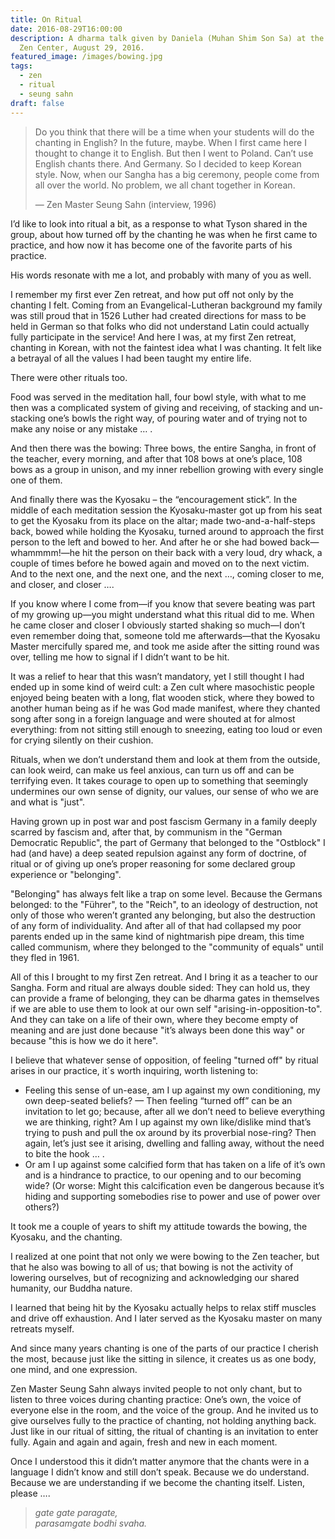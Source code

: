 ```yaml
---
title: On Ritual
date: 2016-08-29T16:00:00
description: A dharma talk given by Daniela (Muhan Shim Son Sa) at the Lexington
  Zen Center, August 29, 2016.
featured_image: /images/bowing.jpg
tags:
  - zen
  - ritual
  - seung sahn
draft: false
---
```



<blockquote>
Do you think that there will be a time when your students will do the chanting in English? In the future, maybe. When I first came here I thought to change it to English. But then I went to Poland. Can’t use English chants there. And Germany. So I decided to keep Korean style. Now, when our Sangha has a big ceremony, people come from all over the world. No problem, we all chant together in Korean.

&mdash; Zen Master Seung Sahn (interview, 1996)
</blockquote>


I’d like to look into ritual a bit, as a response to what Tyson shared in the group, about how turned off by the chanting he was when he first came to practice, and how now it has become one of the favorite parts of his practice.

His words resonate with me a lot, and probably with many of you as well.

I remember my first ever Zen retreat, and how put off not only by the chanting I felt.  Coming from an Evangelical-Lutheran background my family was still proud that in 1526 Luther had created directions for mass to be held in German so that folks who did not understand Latin could actually fully participate in the service!  And here I was, at my first Zen retreat, chanting in Korean, with not the faintest idea what I was chanting. It felt like a betrayal of all the values I had been taught my entire life.

There were other rituals too.

Food was served in the meditation hall, four bowl style, with what to me then was a complicated system of giving and receiving, of stacking and un-stacking one’s bowls the right way, of pouring water and of trying not to make any noise or any mistake &hellip; .


And then there was the bowing: Three bows, the entire Sangha, in front of the teacher, every morning, and after that 108 bows at one’s place, 108 bows as a group in unison, and my inner rebellion growing with every single one of them.


And finally there was the Kyosaku – the “encouragement stick”.  In the middle of each meditation session the Kyosaku-master got up from his seat to get the Kyosaku from its place on the altar; made two-and-a-half-steps back, bowed while holding the Kyosaku, turned around to approach the first person to the left and bowed to her. And after he or she had bowed back&mdash;whammmm!&mdash;he hit the person on their back with a very loud, dry whack, a couple of times before he bowed again and moved on to the next victim. And to the next one, and the next one, and the next &hellip;, coming closer to me, and closer, and closer &hellip;.

If you know where I come from&mdash;if you know that severe beating was part of my growing up&mdash;you might understand what this ritual did to me. When he came closer and closer I obviously started shaking so much&mdash;I don’t even remember doing that, someone told me afterwards&mdash;that the Kyosaku Master mercifully spared me, and took me aside after the sitting round was over, telling me how to signal if I didn’t want to be hit.

It was a relief to hear that this wasn’t mandatory, yet I still thought I had ended up in some kind of weird cult: a Zen cult where masochistic people enjoyed being beaten with a long, flat wooden stick, where they bowed to another human being as if he was God made manifest, where they chanted song after song in a foreign language and were shouted at for almost everything:  from not sitting still enough to sneezing, eating too loud or even for crying silently on their cushion.

Rituals, when we don’t understand them and look at them from the outside, can look weird, can make us feel anxious, can turn us off and can be terrifying even.  It takes courage to open up to something that seemingly undermines our own sense of dignity, our values, our sense of who we are and what is "just".

Having grown up in post war and post fascism Germany in a family deeply scarred by fascism and, after that, by communism in the "German Democratic Republic", the part of Germany that belonged to the "Ostblock" I had (and have) a deep seated repulsion against any form of doctrine, of ritual or of giving up one’s proper reasoning for some declared group experience or "belonging".

"Belonging" has always felt like a trap on some level. Because the Germans belonged: to the "F&uuml;hrer", to the "Reich", to an ideology of destruction, not only of those who weren’t granted any belonging, but also the destruction of any form of individuality. And after all of that had collapsed my poor parents ended up in the same kind of nightmarish pipe dream, this time called communism, where they belonged to the "community of equals" until they fled in 1961.

All of this I brought to my first Zen retreat.  And I bring it as a teacher to our Sangha.  Form and ritual are always double sided: They can hold us, they can provide a frame of belonging, they can be dharma gates in themselves if we are able to use them to look at our own self "arising-in-opposition-to".  And they can take on a life of their own, where they become empty of meaning and are just done because "it’s always been done this way" or because "this is how we do it here". 

I believe that whatever sense of opposition, of feeling "turned off" by ritual arises in our practice, it´s worth inquiring, worth listening to: 

* Feeling this sense of un-ease, am I up against my own conditioning, my own deep-seated beliefs? &mdash; Then feeling “turned off” can be an invitation to let go; because, after all we don’t need to believe everything we are thinking, right? Am I up against my own like/dislike mind that’s trying to push and pull the ox around by its proverbial nose-ring? Then again, let’s just see it arising, dwelling and falling away, without the need to bite the hook &hellip; .
* Or am I up against some calcified form that has taken on a life of it’s own and is a hindrance to practice, to our opening and to our becoming wide?  (Or worse: Might this calcification even be dangerous because it’s hiding and supporting somebodies rise to power and use of power over others?)

It took me a couple of years to shift my attitude towards the bowing, the Kyosaku, and the chanting.

I realized at one point that not only we were bowing to the Zen teacher, but that he also was bowing to all of us; that bowing is not the activity of lowering ourselves, but of recognizing and acknowledging our shared humanity, our Buddha nature. 

I learned that being hit by the Kyosaku actually helps to relax stiff muscles and drive off exhaustion. And I later served as the Kyosaku master on many retreats myself. 

And since many years chanting is one of the parts of our practice I cherish the most, because just like the sitting in silence, it creates us as one body, one mind, and one expression. 

Zen Master Seung Sahn always invited people to not only chant, but to listen to three voices during chanting practice: One’s own, the voice of everyone else in the room, and the voice of the group.   And he invited us to give ourselves fully to the practice of chanting, not holding anything back. Just like in our ritual of sitting, the ritual of chanting is an invitation to enter fully. Again and again and again, fresh and new in each moment.

Once I understood this it didn’t matter anymore that the chants were in a language I didn’t know and still don’t speak. Because we do understand. Because we are understanding if we become the chanting itself. Listen, please &hellip;. 

>_gate gate paragate,<br>
parasamgate bodhi svaha._